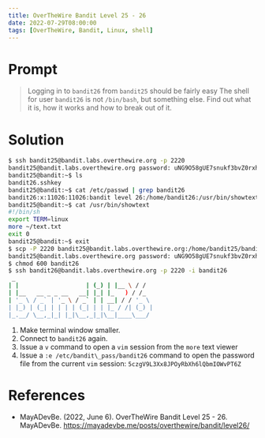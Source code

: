 ```yaml
---
title: OverTheWire Bandit Level 25 - 26
date: 2022-07-29T08:00:00
tags: [OverTheWire, Bandit, Linux, shell]
---
```

# Prompt
> Logging in to `bandit26` from `bandit25` should be fairly easy The shell for user `bandit26` is not `/bin/bash`, but something else. Find out what it is, how it works and how to break out of it.

# Solution
```sh
$ ssh bandit25@bandit.labs.overthewire.org -p 2220
bandit25@bandit.labs.overthewire.org password: uNG9O58gUE7snukf3bvZ0rxhtnjzSGzG
bandit25@bandit:~$ ls
bandit26.sshkey
bandit25@bandit:~$ cat /etc/passwd | grep bandit26
bandit26:x:11026:11026:bandit level 26:/home/bandit26:/usr/bin/showtext
bandit25@bandit:~$ cat /usr/bin/showtext
#!/bin/sh
export TERM=linux
more ~/text.txt
exit 0
bandit25@bandit:~$ exit
$ scp -P 2220 bandit25@bandit.labs.overthewire.org:/home/bandit25/bandit26.sshkey bandit26
bandit25@bandit.labs.overthewire.org password: uNG9O58gUE7snukf3bvZ0rxhtnjzSGzG
$ chmod 600 bandit26
$ ssh bandit26@bandit.labs.overthewire.org -p 2220 -i bandit26
 _
| |                   | (_) | |__ \ / /
| |__   __ _ _ __   __| |_| |_   ) / /_
| '_ \ / _` | '_ \ / _` | | __| / / '_ \
| |_) | (_| | | | | (_| | | |_ / /| (_) |
|_.__/ \__,_|_| |_|\__,_|_|\__|____\___/
```

1. Make terminal window smaller.
1. Connect to `bandit26` again.
1. Issue a `v` command to open a `vim` session from the `more` text viewer
1. Issue a `:e /etc/bandit\_pass/bandit26` command to open the password file from the current `vim` session: `5czgV9L3Xx8JPOyRbXh6lQbmIOWvPT6Z`

# References
* MayADevBe. (2022, June 6). OverTheWire Bandit Level 25 - 26. MayADevBe. <https://mayadevbe.me/posts/overthewire/bandit/level26/>
